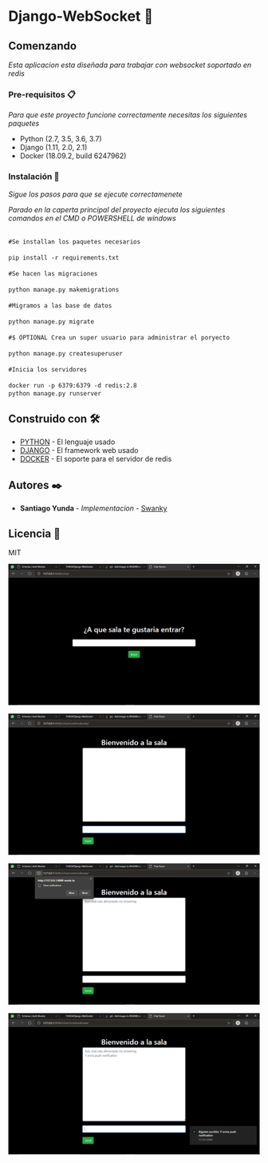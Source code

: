 # Django-WebSocket 🚀

## Comenzando 

_Esta aplicacion esta diseñada para trabajar con websocket soportado en redis_



### Pre-requisitos 📋

_Para que este proyecto funcione correctamente necesitas los siguientes paquetes_

* Python (2.7, 3.5, 3.6, 3.7)
* Django (1.11, 2.0, 2.1)
* Docker (18.09.2, build 6247962)

### Instalación 🔧

_Sigue los pasos para que se ejecute correctamenete_


_Parado en la caperta principal del proyecto ejecuta los siguientes comandos en el CMD o POWERSHELL de windows_

```

#Se installan los paquetes necesarios

pip install -r requirements.txt

#Se hacen las migraciones

python manage.py makemigrations

#Migramos a las base de datos

python manage.py migrate

#$ OPTIONAL Crea un super usuario para administrar el poryecto

python manage.py createsuperuser

#Inicia los servidores 

docker run -p 6379:6379 -d redis:2.8
python manage.py runserver

```



## Construido con 🛠️


* [PYTHON](https://www.python.org/) - El lenguaje usado
* [DJANGO](https://www.djangoproject.com/) - El framework web usado
* [DOCKER](https://www.docker.com//) - El soporte para el servidor de redis



## Autores ✒️


* **Santiago Yunda** - *Implementacion* - [Swanky](https://github.com/YUND4)


## Licencia 📄

MIT


![alt text](https://github.com/YUND4/Django-WebSocket/blob/master/docs/images/lobby.png)

![alt text](https://github.com/YUND4/Django-WebSocket/blob/master/docs/images/chat.png)

![alt text](https://github.com/YUND4/Django-WebSocket/blob/master/docs/images/permission.png)

![alt text](https://github.com/YUND4/Django-WebSocket/blob/master/docs/images/notification.png)